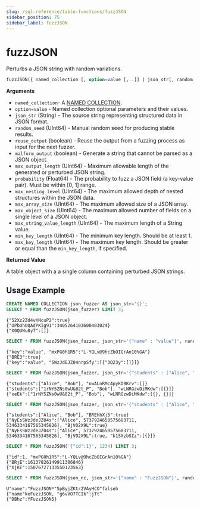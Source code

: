 ```yaml
---
slug: /sql-reference/table-functions/fuzzJSON
sidebar_position: 75
sidebar_label: fuzzJSON
---
```


# fuzzJSON

Perturbs a JSON string with random variations.

``` sql
fuzzJSON({ named_collection [, option=value [,..]] | json_str[, random_seed] })
```

**Arguments**

- `named_collection`- A [NAMED COLLECTION](/docs/sql-reference/statements/create/named-collection.md).
- `option=value` - Named collection optional parameters and their values.
 - `json_str` (String) - The source string representing structured data in JSON format.
 - `random_seed` (UInt64) - Manual random seed for producing stable results.
 - `reuse_output` (boolean) - Reuse the output from a fuzzing process as input for the next fuzzer.
 - `malform_output` (boolean) - Generate a string that cannot be parsed as a JSON object.
 - `max_output_length` (UInt64) - Maximum allowable length of the generated or perturbed JSON string.
 - `probability` (Float64) - The probability to fuzz a JSON field (a key-value pair). Must be within [0, 1] range.
 - `max_nesting_level` (UInt64) - The maximum allowed depth of nested structures within the JSON data.
 - `max_array_size` (UInt64) - The maximum allowed size of a JSON array.
 - `max_object_size` (UInt64) - The maximum allowed number of fields on a single level of a JSON object.
 - `max_string_value_length` (UInt64) - The maximum length of a String value.
 - `min_key_length` (UInt64) - The minimum key length. Should be at least 1.
 - `max_key_length` (UInt64) - The maximum key length. Should be greater or equal than the `min_key_length`, if specified.

**Returned Value**

A table object with a a single column containing perturbed JSON strings.

## Usage Example

``` sql
CREATE NAMED COLLECTION json_fuzzer AS json_str='{}';
SELECT * FROM fuzzJSON(json_fuzzer) LIMIT 3;
```

``` text
{"52Xz2Zd4vKNcuP2":true}
{"UPbOhOQAdPKIg91":3405264103600403024}
{"X0QUWu8yT":[]}
```

``` sql
SELECT * FROM fuzzJSON(json_fuzzer, json_str='{"name" : "value"}', random_seed=1234) LIMIT 3;
```

``` text
{"key":"value", "mxPG0h1R5":"L-YQLv@9hcZbOIGrAn10%GA"}
{"BRE3":true}
{"key":"value", "SWzJdEJZ04nrpSfy":[{"3Q23y":[]}]}
```

``` sql
SELECT * FROM fuzzJSON(json_fuzzer, json_str='{"students" : ["Alice", "Bob"]}', reuse_output=true) LIMIT 3;
```

``` text
{"students":["Alice", "Bob"], "nwALnRMc4pyKD9Krv":[]}
{"students":["1rNY5ZNs0wU&82t_P", "Bob"], "wLNRGzwDiMKdw":[{}]}
{"xeEk":["1rNY5ZNs0wU&82t_P", "Bob"], "wLNRGzwDiMKdw":[{}, {}]}
```

``` sql
SELECT * FROM fuzzJSON(json_fuzzer, json_str='{"students" : ["Alice", "Bob"]}', max_output_length=512) LIMIT 3;
```

``` text
{"students":["Alice", "Bob"], "BREhhXj5":true}
{"NyEsSWzJdeJZ04s":["Alice", 5737924650575683711, 5346334167565345826], "BjVO2X9L":true}
{"NyEsSWzJdeJZ04s":["Alice", 5737924650575683711, 5346334167565345826], "BjVO2X9L":true, "k1SXzbSIz":[{}]}
```

``` sql
SELECT * FROM fuzzJSON('{"id":1}', 1234) LIMIT 3;
```

``` text
{"id":1, "mxPG0h1R5":"L-YQLv@9hcZbOIGrAn10%GA"}
{"BRjE":16137826149911306846}
{"XjKE":15076727133550123563}
```

``` sql
SELECT * FROM fuzzJSON(json_nc, json_str='{"name" : "FuzzJSON"}', random_seed=1337, malform_output=true) LIMIT 3;
```

``` text
U"name":"FuzzJSON*"SpByjZKtr2VAyHCO"falseh
{"name"keFuzzJSON, "g6vVO7TCIk":jTt^
{"DBhz":YFuzzJSON5}
```
